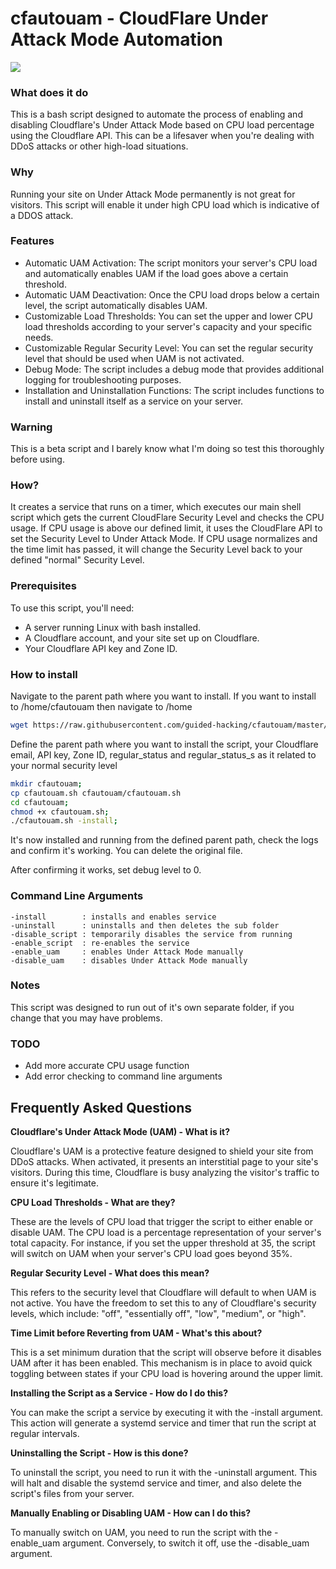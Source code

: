 # cfautouam - CloudFlare Under Attack Mode Automation

[![](https://img.youtube.com/vi/gVRgeELT2JU/0.jpg)](https://youtu.be/gVRgeELT2JU)

### What does it do
This is a bash script designed to automate the process of enabling and disabling Cloudflare's Under Attack Mode based on CPU load percentage using the Cloudflare API.  This can be a lifesaver when you're dealing with DDoS attacks or other high-load situations.

### Why
Running your site on Under Attack Mode permanently is not great for visitors.  This script will enable it under high CPU load which is indicative of a DDOS attack.

### Features
-   Automatic UAM Activation: The script monitors your server's CPU load and automatically enables UAM if the load goes above a certain threshold.
-   Automatic UAM Deactivation: Once the CPU load drops below a certain level, the script automatically disables UAM.
-   Customizable Load Thresholds: You can set the upper and lower CPU load thresholds according to your server's capacity and your specific needs.
-   Customizable Regular Security Level: You can set the regular security level that should be used when UAM is not activated.
-   Debug Mode: The script includes a debug mode that provides additional logging for troubleshooting purposes.
-   Installation and Uninstallation Functions: The script includes functions to install and uninstall itself as a service on your server.

### Warning
This is a beta script and I barely know what I'm doing so test this thoroughly before using.

### How?
It creates a service that runs on a timer, which executes our main shell script which gets the current CloudFlare Security Level and checks the CPU usage.  If CPU usage is above our defined limit, it uses the CloudFlare API to set the Security Level to Under Attack Mode.  If CPU usage normalizes and the time limit has passed, it will change the Security Level back to your defined "normal" Security Level.

### Prerequisites
To use this script, you'll need:

-   A server running Linux with bash installed.
-   A Cloudflare account, and your site set up on Cloudflare.
-   Your Cloudflare API key and Zone ID.

### How to install

Navigate to the parent path where you want to install.  If you want to install to
/home/cfautouam then navigate to /home

```bash
wget https://raw.githubusercontent.com/guided-hacking/cfautouam/master/cfautouam.sh;
```

Define the parent path where you want to install the script, your Cloudflare email, API key, Zone ID, regular_status and regular_status_s as it related to your normal security level

```bash
mkdir cfautouam;
cp cfautouam.sh cfautouam/cfautouam.sh
cd cfautouam;
chmod +x cfautouam.sh;
./cfautouam.sh -install;
```

It's now installed and running from the defined parent path, check the logs and confirm it's working.  You can delete the original file.

After confirming it works, set debug level to 0.


### Command Line Arguments
```
-install        : installs and enables service
-uninstall      : uninstalls and then deletes the sub folder
-disable_script : temporarily disables the service from running
-enable_script  : re-enables the service
-enable_uam     : enables Under Attack Mode manually
-disable_uam    : disables Under Attack Mode manually
```

### Notes
This script was designed to run out of it's own separate folder, if you change that you may have problems.

### TODO
* Add more accurate CPU usage function
* Add error checking to command line arguments

Frequently Asked Questions
--------------------------

**Cloudflare's Under Attack Mode (UAM) - What is it?**

Cloudflare's UAM is a protective feature designed to shield your site from DDoS attacks. When activated, it presents an interstitial page to your site's visitors. During this time, Cloudflare is busy analyzing the visitor's traffic to ensure it's legitimate.

**CPU Load Thresholds - What are they?**

These are the levels of CPU load that trigger the script to either enable or disable UAM. The CPU load is a percentage representation of your server's total capacity. For instance, if you set the upper threshold at 35, the script will switch on UAM when your server's CPU load goes beyond 35%.

**Regular Security Level - What does this mean?**

This refers to the security level that Cloudflare will default to when UAM is not active. You have the freedom to set this to any of Cloudflare's security levels, which include: "off", "essentially off", "low", "medium", or "high".

**Time Limit before Reverting from UAM - What's this about?**

This is a set minimum duration that the script will observe before it disables UAM after it has been enabled. This mechanism is in place to avoid quick toggling between states if your CPU load is hovering around the upper limit.

**Installing the Script as a Service - How do I do this?**

You can make the script a service by executing it with the -install argument. This action will generate a systemd service and timer that run the script at regular intervals.

**Uninstalling the Script - How is this done?**

To uninstall the script, you need to run it with the -uninstall argument. This will halt and disable the systemd service and timer, and also delete the script's files from your server.

**Manually Enabling or Disabling UAM - How can I do this?**

To manually switch on UAM, you need to run the script with the -enable_uam argument. Conversely, to switch it off, use the -disable_uam argument.
